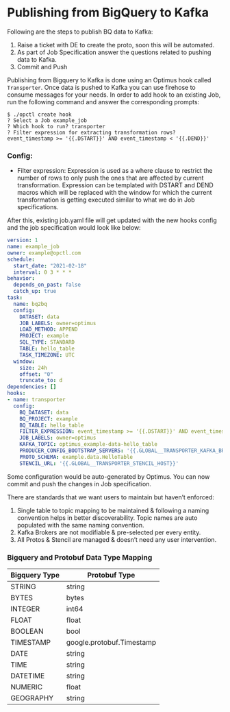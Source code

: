 # Publishing from BigQuery to Kafka

Following are the steps to publish BQ data to Kafka:

1. Raise a ticket with DE to create the proto, soon this will be automated.
2. As part of Job Specification answer the questions related to pushing data to Kafka.
3. Commit and Push

Publishing from Bigquery to Kafka is done using an Optimus hook called `Transporter`. 
Once data is pushed to Kafka you can use firehose to consume messages for your needs. 
In order to add hook to an existing Job, run the following command and answer the 
corresponding prompts:

```
$ ./opctl create hook
? Select a Job example_job
? Which hook to run? transporter
? Filter expression for extracting transformation rows? event_timestamp >= '{{.DSTART}}' AND event_timestamp < '{{.DEND}}'
```

### Config:

- Filter expression: Expression is used as a where clause to restrict the number of rows to only push the ones 
that are affected by current transformation. Expression can be templated with DSTART and DEND macros which will be replaced with the window for which the current transformation is getting executed similar to what we do in Job specifications.

After this, existing job.yaml file will get updated with the new hooks config and the job specification would look like below:

```yaml
version: 1
name: example_job
owner: example@opctl.com
schedule:
  start_date: "2021-02-18"
  interval: 0 3 * * *
behavior:
  depends_on_past: false
  catch_up: true
task:
  name: bq2bq
  config:
    DATASET: data
    JOB_LABELS: owner=optimus
    LOAD_METHOD: APPEND
    PROJECT: example
    SQL_TYPE: STANDARD
    TABLE: hello_table
    TASK_TIMEZONE: UTC
  window:
    size: 24h
    offset: "0"
    truncate_to: d
dependencies: []
hooks:
- name: transporter
  config:
    BQ_DATASET: data
    BQ_PROJECT: example
    BQ_TABLE: hello_table
    FILTER_EXPRESSION: event_timestamp >= '{{.DSTART}}' AND event_timestamp < '{{.DEND}}'
    JOB_LABELS: owner=optimus
    KAFKA_TOPIC: optimus_example-data-hello_table
    PRODUCER_CONFIG_BOOTSTRAP_SERVERS: '{{.GLOBAL__TRANSPORTER_KAFKA_BROKERS}}'
    PROTO_SCHEMA: example.data.HelloTable
    STENCIL_URL: '{{.GLOBAL__TRANSPORTER_STENCIL_HOST}}'
```

Some configuration would be auto-generated by Optimus. 
You can now commit and push the changes in Job specification.

There are standards that we want users to maintain but haven’t enforced:

1. Single table to topic mapping to be maintained & following a naming convention 
   helps in better discoverability. Topic names are auto populated with the same naming convention.
2. Kafka Brokers are not modifiable & pre-selected per every entity.
3. All Protos & Stencil are managed & doesn’t need any user intervention.

### Bigquery and Protobuf Data Type Mapping

| Bigquery Type | Protobuf Type             |
|---------------|---------------------------|
| STRING        | string                    |
| BYTES         | bytes                     |
| INTEGER       | int64                     |
| FLOAT         | float                     |
| BOOLEAN       | bool                      |
| TIMESTAMP     | google.protobuf.Timestamp |
| DATE          | string                    |
| TIME          | string                    |
| DATETIME      | string                    |
| NUMERIC       | float                     |
| GEOGRAPHY     | string                    |
